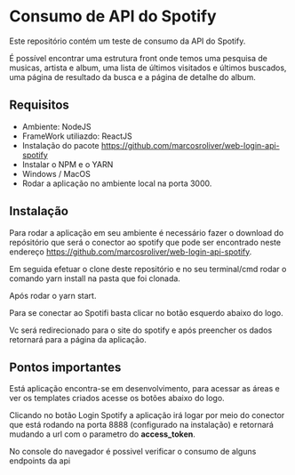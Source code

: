 # Consumo de API do Spotify

Este repositório contém um teste de consumo da API do Spotify. 

É possível encontrar uma estrutura front onde temos uma pesquisa de musicas, artista e album, uma lista de últimos visitados e últimos buscados, uma página de resultado da busca e a página de detalhe do album.

## Requisitos

* Ambiente: NodeJS
* FrameWork utiliazdo: ReactJS
* Instalação do pacote https://github.com/marcosroliver/web-login-api-spotify
* Instalar o NPM e o YARN
* Windows / MacOS
* Rodar a aplicação no ambiente local na porta 3000.

## Instalação

Para rodar a aplicação em seu ambiente é necessário fazer o download do repósitório que será o conector ao spotify  que pode ser encontrado neste endereço https://github.com/marcosroliver/web-login-api-spotify.

Em seguida efetuar o clone deste repositório e no seu terminal/cmd rodar o comando yarn install na pasta que foi clonada.

Após rodar o yarn start.  

Para se conectar ao Spotifi basta clicar no botão esquerdo abaixo do logo.

Vc será redirecionado para o site do spotify e após preencher os dados retornará para a página da aplicação.

## Pontos importantes

Está aplicação encontra-se em desenvolvimento, para acessar as áreas e ver os templates criados acesse os botões abaixo do logo.


Clicando no botão Login Spotify a aplicação irá logar por meio do conector que está rodando na porta 8888 (configurado na instalação) e retornará mudando a url com o parametro do <b>access_token</b>. 



No console do navegador é possivel verificar o consumo de alguns endpoints da api






